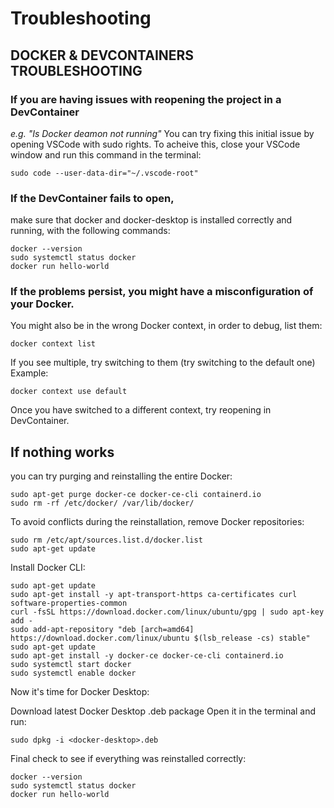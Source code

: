 # Troubleshooting

## DOCKER & DEVCONTAINERS TROUBLESHOOTING

### If you are having issues with reopening the project in a DevContainer 
_e.g. "Is Docker deamon not running"_
You can try fixing this initial issue by opening VSCode with sudo rights.
To acheive this, close your VSCode window and run this command in the terminal:

```
sudo code --user-data-dir="~/.vscode-root"
```

### If the DevContainer fails to open, 
  
make sure that docker and docker-desktop is installed correctly and running, with the following commands:
```
docker --version
sudo systemctl status docker
docker run hello-world
```

### If the problems persist, you might have a misconfiguration of your Docker.

You might also be in the wrong Docker context, in order to debug, list them:

```
docker context list
```

If you see multiple, try switching to them (try switching to the default one)
Example:
```
docker context use default
```

Once you have switched to a different context, try reopening in DevContainer.


## If nothing works
  
  you can try purging and reinstalling the entire Docker:

```
sudo apt-get purge docker-ce docker-ce-cli containerd.io
sudo rm -rf /etc/docker/ /var/lib/docker/
```

To avoid conflicts during the reinstallation, remove Docker repositories:

```
sudo rm /etc/apt/sources.list.d/docker.list
sudo apt-get update
```

Install Docker CLI:

```
sudo apt-get update
sudo apt-get install -y apt-transport-https ca-certificates curl software-properties-common
curl -fsSL https://download.docker.com/linux/ubuntu/gpg | sudo apt-key add -
sudo add-apt-repository "deb [arch=amd64] https://download.docker.com/linux/ubuntu $(lsb_release -cs) stable"
sudo apt-get update
sudo apt-get install -y docker-ce docker-ce-cli containerd.io
sudo systemctl start docker
sudo systemctl enable docker
```

Now it's time for Docker Desktop:

Download latest Docker Desktop .deb package
Open it in the terminal and run:
```
sudo dpkg -i <docker-desktop>.deb
```

Final check to see if everything was reinstalled correctly:
```
docker --version
sudo systemctl status docker
docker run hello-world
```
